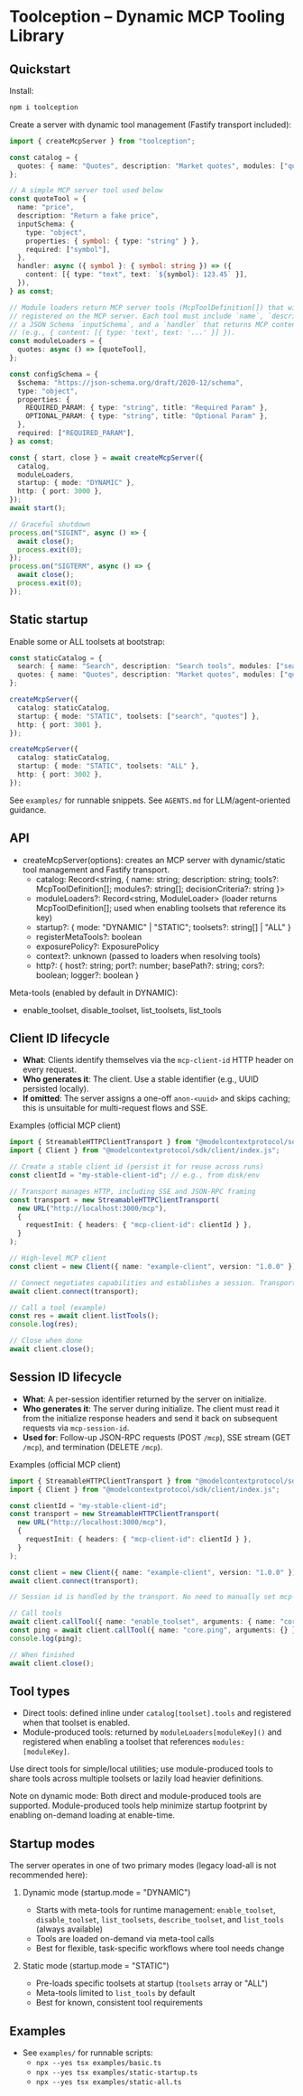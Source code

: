 # Toolception – Dynamic MCP Tooling Library

## Quickstart

Install:

```bash
npm i toolception
```

Create a server with dynamic tool management (Fastify transport included):

```ts
import { createMcpServer } from "toolception";

const catalog = {
  quotes: { name: "Quotes", description: "Market quotes", modules: ["quotes"] },
};

// A simple MCP server tool used below
const quoteTool = {
  name: "price",
  description: "Return a fake price",
  inputSchema: {
    type: "object",
    properties: { symbol: { type: "string" } },
    required: ["symbol"],
  },
  handler: async ({ symbol }: { symbol: string }) => ({
    content: [{ type: "text", text: `${symbol}: 123.45` }],
  }),
} as const;

// Module loaders return MCP server tools (McpToolDefinition[]) that will be
// registered on the MCP server. Each tool must include `name`, `description`,
// a JSON Schema `inputSchema`, and a `handler` that returns MCP content
// (e.g., { content: [{ type: 'text', text: '...' }] }).
const moduleLoaders = {
  quotes: async () => [quoteTool],
};

const configSchema = {
  $schema: "https://json-schema.org/draft/2020-12/schema",
  type: "object",
  properties: {
    REQUIRED_PARAM: { type: "string", title: "Required Param" },
    OPTIONAL_PARAM: { type: "string", title: "Optional Param" },
  },
  required: ["REQUIRED_PARAM"],
} as const;

const { start, close } = await createMcpServer({
  catalog,
  moduleLoaders,
  startup: { mode: "DYNAMIC" },
  http: { port: 3000 },
});
await start();

// Graceful shutdown
process.on("SIGINT", async () => {
  await close();
  process.exit(0);
});
process.on("SIGTERM", async () => {
  await close();
  process.exit(0);
});
```

## Static startup

Enable some or ALL toolsets at bootstrap:

```ts
const staticCatalog = {
  search: { name: "Search", description: "Search tools", modules: ["search"] },
  quotes: { name: "Quotes", description: "Market quotes", modules: ["quotes"] },
};

createMcpServer({
  catalog: staticCatalog,
  startup: { mode: "STATIC", toolsets: ["search", "quotes"] },
  http: { port: 3001 },
});

createMcpServer({
  catalog: staticCatalog,
  startup: { mode: "STATIC", toolsets: "ALL" },
  http: { port: 3002 },
});
```

See `examples/` for runnable snippets. See `AGENTS.md` for LLM/agent-oriented guidance.

## API

- createMcpServer(options): creates an MCP server with dynamic/static tool management and Fastify transport.
  - catalog: Record<string, { name: string; description: string; tools?: McpToolDefinition[]; modules?: string[]; decisionCriteria?: string }>
  - moduleLoaders?: Record<string, ModuleLoader> (loader returns McpToolDefinition[]; used when enabling toolsets that reference its key)
  - startup?: { mode: "DYNAMIC" | "STATIC"; toolsets?: string[] | "ALL" }
  - registerMetaTools?: boolean
  - exposurePolicy?: ExposurePolicy
  - context?: unknown (passed to loaders when resolving tools)
  - http?: { host?: string; port?: number; basePath?: string; cors?: boolean; logger?: boolean }

Meta-tools (enabled by default in DYNAMIC):

- enable_toolset, disable_toolset, list_toolsets, list_tools

## Client ID lifecycle

- **What**: Clients identify themselves via the `mcp-client-id` HTTP header on every request.
- **Who generates it**: The client. Use a stable identifier (e.g., UUID persisted locally).
- **If omitted**: The server assigns a one-off `anon-<uuid>` and skips caching; this is unsuitable for multi-request flows and SSE.

Examples (official MCP client)

```ts
import { StreamableHTTPClientTransport } from "@modelcontextprotocol/sdk/client/streamableHttp.js";
import { Client } from "@modelcontextprotocol/sdk/client/index.js";

// Create a stable client id (persist it for reuse across runs)
const clientId = "my-stable-client-id"; // e.g., from disk/env

// Transport manages HTTP, including SSE and JSON-RPC framing
const transport = new StreamableHTTPClientTransport(
  new URL("http://localhost:3000/mcp"),
  {
    requestInit: { headers: { "mcp-client-id": clientId } },
  }
);

// High-level MCP client
const client = new Client({ name: "example-client", version: "1.0.0" });

// Connect negotiates capabilities and establishes a session. Transport handles session id.
await client.connect(transport);

// Call a tool (example)
const res = await client.listTools();
console.log(res);

// Close when done
await client.close();
```

## Session ID lifecycle

- **What**: A per-session identifier returned by the server on initialize.
- **Who generates it**: The server during initialize. The client must read it from the initialize response headers and send it back on subsequent requests via `mcp-session-id`.
- **Used for**: Follow-up JSON-RPC requests (POST `/mcp`), SSE stream (GET `/mcp`), and termination (DELETE `/mcp`).

Examples (official MCP client)

```ts
import { StreamableHTTPClientTransport } from "@modelcontextprotocol/sdk/client/streamableHttp.js";
import { Client } from "@modelcontextprotocol/sdk/client/index.js";

const clientId = "my-stable-client-id";
const transport = new StreamableHTTPClientTransport(
  new URL("http://localhost:3000/mcp"),
  {
    requestInit: { headers: { "mcp-client-id": clientId } },
  }
);

const client = new Client({ name: "example-client", version: "1.0.0" });
await client.connect(transport);

// Session id is handled by the transport. No need to manually set mcp-session-id.

// Call tools
await client.callTool({ name: "enable_toolset", arguments: { name: "core" } });
const ping = await client.callTool({ name: "core.ping", arguments: {} });
console.log(ping);

// When finished
await client.close();
```

## Tool types

- Direct tools: defined inline under `catalog[toolset].tools` and registered when that toolset is enabled.
- Module-produced tools: returned by `moduleLoaders[moduleKey]()` and registered when enabling a toolset that references `modules: [moduleKey]`.

Use direct tools for simple/local utilities; use module-produced tools to share tools across multiple toolsets or lazily load heavier definitions.

Note on dynamic mode: Both direct and module-produced tools are supported. Module-produced tools help minimize startup footprint by enabling on-demand loading at enable-time.

## Startup modes

The server operates in one of two primary modes (legacy load-all is not recommended here):

1. Dynamic mode (startup.mode = "DYNAMIC")

   - Starts with meta-tools for runtime management: `enable_toolset`, `disable_toolset`, `list_toolsets`, `describe_toolset`, and `list_tools` (always available)
   - Tools are loaded on-demand via meta-tool calls
   - Best for flexible, task-specific workflows where tool needs change

2. Static mode (startup.mode = "STATIC")
   - Pre-loads specific toolsets at startup (`toolsets` array or "ALL")
   - Meta-tools limited to `list_tools` by default
   - Best for known, consistent tool requirements

## Examples

- See `examples/` for runnable scripts:
  - `npx --yes tsx examples/basic.ts`
  - `npx --yes tsx examples/static-startup.ts`
  - `npx --yes tsx examples/static-all.ts`
